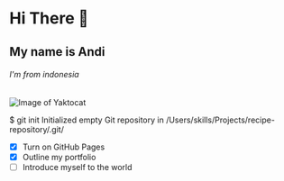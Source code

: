 # Hi There 👋
## My name is Andi
###### I'm from indonesia

![Image of Yaktocat](https://octodex.github.com/images/yaktocat.png)

$ git init
Initialized empty Git repository in /Users/skills/Projects/recipe-repository/.git/

- [X] Turn on GitHub Pages
- [X] Outline my portfolio
- [ ] Introduce myself to the world
